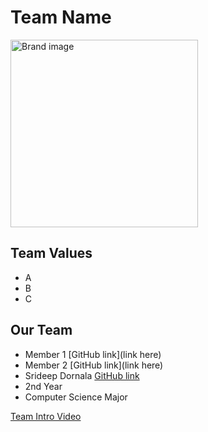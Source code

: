 # Team Name
<img src="Brand.jpg" alt="Brand image" width="300" height="300">

## Team Values
- A
- B
- C

## Our Team
- Member 1 [GitHub link](link here)
- Member 2 [GitHub link](link here)
- Srideep Dornala [GitHub link](https://srideep9.github.io/CSE-110-Lab-1/)
-   2nd Year
-   Computer Science Major


[Team Intro Video](videos/placeholder.txt)
